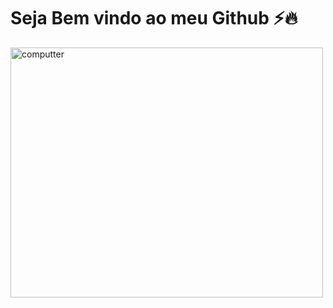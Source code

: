 # Seja Bem vindo ao meu Github ⚡🔥
  <img src="https://img.freepik.com/free-vector/astronaut-illustration_56972-178.jpg?size=338&ext=jpg" alt="computter" width="500px" height="400px">
